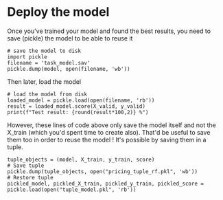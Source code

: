 # Deploy the model
Once you've trained your model and found the best results, you need to save (pickle) the model to be able to reuse it
```
# save the model to disk
import pickle
filename = 'task_model.sav'
pickle.dump(model, open(filename, 'wb'))
```
Then later, load the model
```
# load the model from disk
loaded_model = pickle.load(open(filename, 'rb'))
result = loaded_model.score(X_valid, y_valid)
print(f"Test result: {round(result*100,2)} %")
```
However, these lines of code above only save the model itself and not the X_train (which you'd spent time to create also).
That'd be useful to save them too in order to reuse the model ! It's possible by saving them in a tuple.
```
tuple_objects = (model, X_train, y_train, score)
# Save tuple
pickle.dump(tuple_objects, open("pricing_tuple_rf.pkl", 'wb'))
# Restore tuple
pickled_model, pickled_X_train, pickled_y_train, pickled_score = pickle.load(open("tuple_model.pkl", 'rb'))
```
